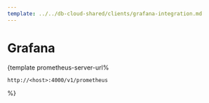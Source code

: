 ```yaml
---
template: ../../db-cloud-shared/clients/grafana-integration.md
---
```

# Grafana

<docs-template>

{template prometheus-server-url%

`http://<host>:4000/v1/prometheus`

%}

</docs-template>
